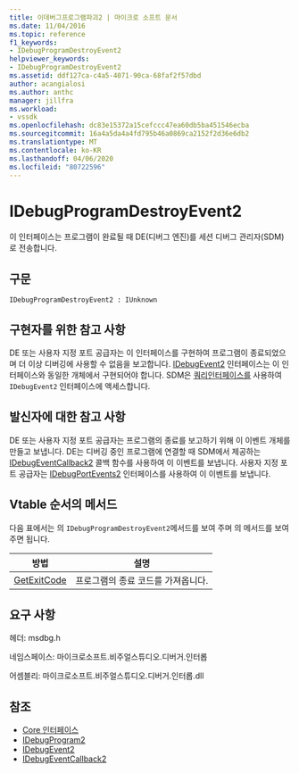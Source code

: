 ```yaml
---
title: 이데버그프로그램파괴2 | 마이크로 소프트 문서
ms.date: 11/04/2016
ms.topic: reference
f1_keywords:
- IDebugProgramDestroyEvent2
helpviewer_keywords:
- IDebugProgramDestroyEvent2
ms.assetid: ddf127ca-c4a5-4071-90ca-68faf2f57dbd
author: acangialosi
ms.author: anthc
manager: jillfra
ms.workload:
- vssdk
ms.openlocfilehash: dc83e15372a15cefccc47ea60db5ba451546ecba
ms.sourcegitcommit: 16a4a5da4a4fd795b46a0869ca2152f2d36e6db2
ms.translationtype: MT
ms.contentlocale: ko-KR
ms.lasthandoff: 04/06/2020
ms.locfileid: "80722596"
---
```

# <a name="idebugprogramdestroyevent2"></a>IDebugProgramDestroyEvent2
이 인터페이스는 프로그램이 완료될 때 DE(디버그 엔진)를 세션 디버그 관리자(SDM)로 전송합니다.

## <a name="syntax"></a>구문

```
IDebugProgramDestroyEvent2 : IUnknown
```

## <a name="notes-for-implementers"></a>구현자를 위한 참고 사항
 DE 또는 사용자 지정 포트 공급자는 이 인터페이스를 구현하여 프로그램이 종료되었으며 더 이상 디버깅에 사용할 수 없음을 보고합니다. [IDebugEvent2](../../../extensibility/debugger/reference/idebugevent2.md) 인터페이스는 이 인터페이스와 동일한 개체에서 구현되어야 합니다. SDM은 [쿼리인터페이스를](/cpp/atl/queryinterface) 사용하여 `IDebugEvent2` 인터페이스에 액세스합니다.

## <a name="notes-for-callers"></a>발신자에 대한 참고 사항
 DE 또는 사용자 지정 포트 공급자는 프로그램의 종료를 보고하기 위해 이 이벤트 개체를 만들고 보냅니다. DE는 디버깅 중인 프로그램에 연결할 때 SDM에서 제공하는 [IDebugEventCallback2](../../../extensibility/debugger/reference/idebugeventcallback2.md) 콜백 함수를 사용하여 이 이벤트를 보냅니다. 사용자 지정 포트 공급자는 [IDebugPortEvents2](../../../extensibility/debugger/reference/idebugportevents2.md) 인터페이스를 사용하여 이 이벤트를 보냅니다.

## <a name="methods-in-vtable-order"></a>Vtable 순서의 메서드
 다음 표에서는 의 `IDebugProgramDestroyEvent2`메서드를 보여 주며 의 메서드를 보여 주면 됩니다.

|방법|설명|
|------------|-----------------|
|[GetExitCode](../../../extensibility/debugger/reference/idebugprogramdestroyevent2-getexitcode.md)|프로그램의 종료 코드를 가져옵니다.|

## <a name="requirements"></a>요구 사항
 헤더: msdbg.h

 네임스페이스: 마이크로소프트.비주얼스튜디오.디버거.인터롭

 어셈블리: 마이크로소프트.비주얼스튜디오.디버거.인터롭.dll

## <a name="see-also"></a>참조
- [Core 인터페이스](../../../extensibility/debugger/reference/core-interfaces.md)
- [IDebugProgram2](../../../extensibility/debugger/reference/idebugprogram2.md)
- [IDebugEvent2](../../../extensibility/debugger/reference/idebugevent2.md)
- [IDebugEventCallback2](../../../extensibility/debugger/reference/idebugeventcallback2.md)

